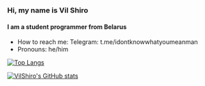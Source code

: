 ### Hi, my name is Vil Shiro

#### I am a student programmer from Belarus

- How to reach me: Telegram: t.me/idontknowwhatyoumeanman
- Pronouns: he/him

[![Top Langs](https://github-readme-stats.vercel.app/api/top-langs/?username=VilShiro&layout=compact)](https://github.com/VilShiro/github-readme-stats)

[![VilShiro's GitHub stats](https://github-readme-stats.vercel.app/api?username=VilShiro)](https://github.com/VilShiro/github-readme-stats)
